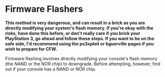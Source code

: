 # Firmware Flashers

**This method is very dangerous, and can result in a brick as you are directly modifying your system's flash memory. If you're okay with the risks, have done this before, or don't really care if you brick your PlayStation 3, go ahead and follow these steps. If you want to be on the safe side, I'd recommend using the ps3xploit or bguerville pages if you wish to prepare for CFW.**

Firmware flashing involves directly modifying your console's flash memory \(the NAND or the NOR chip\) to downgrade. Before attempting, however, find out if your console has a NAND or NOR chip.

